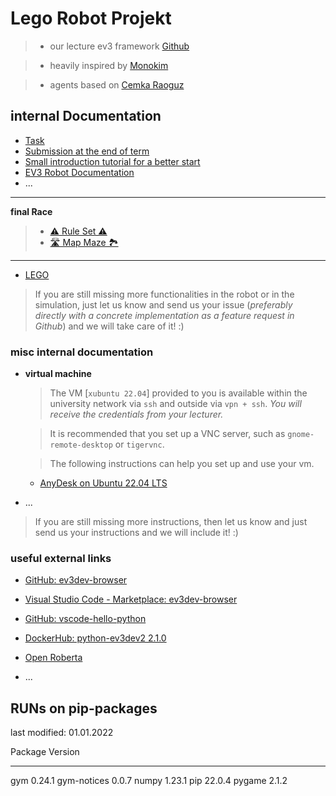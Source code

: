# Lego Robot Projekt

> * our lecture ev3 framework [Github](https://github.com/DevArchitectMaster/reinforcement_learning_ev3_framework_student)   

> * heavily inspired by [Monokim](https://github.com/monokim/framework_tutorial)   

> * agents based on [Cemka Raoguz](https://github.com/cemkaraoguz/reinforcement-learning-an-introduction-second-edition/tree/main/IRL)


## internal Documentation

* [Task](docs/task.md)
* [Submission at the end of term](docs/submission.md)
* [Small introduction tutorial for a better start](docs/tutorial.md)
* [EV3 Robot Documentation](docs/EV3.md)
* ...
---
**final Race**
> * [⚠️ Rule Set ⚠️](final_race/rule_set/readme.md)   
> * [🛣️ Map Maze 🏞](final_race/map_maze/overview.md)   
---
* [LEGO](docs/lego/)
> If you are still missing more functionalities in the robot or in the simulation, just let us know and send us your issue (_preferably directly with a concrete implementation as a feature request in Github_) and we will take care of it! :)

### misc internal documentation

* __virtual machine__
  > The VM [```xubuntu 22.04```] provided to you is available within the university network via ```ssh``` and outside via ```vpn + ssh```. _You will receive the credentials from your lecturer._

  > It is recommended that you set up a VNC server, such as ```gnome-remote-desktop``` or ```tigervnc```.

  > The following instructions can help you set up and use your vm.

  * [AnyDesk on Ubuntu 22.04 LTS](docs/misc/AnyDesk%20on%20Ubuntu%2022.04%20LTS.md)
* ...
> If you are still missing more instructions, then let us know and just send us your instructions and we will include it! :)

### useful external links

* [GitHub: ev3dev-browser](https://github.com/ev3dev/vscode-ev3dev-browser)
* [Visual Studio Code - Marketplace: ev3dev-browser](https://marketplace.visualstudio.com/items?itemName=ev3dev.ev3dev-browser)

* [GitHub: vscode-hello-python ](https://github.com/ev3dev/vscode-hello-python)

* [DockerHub: python-ev3dev2 2.1.0](https://pypi.org/project/python-ev3dev2/)

* [Open Roberta](https://lab.open-roberta.org/)

* ...


## RUNs on pip-packages
last modified: 01.01.2022

Package         Version
--------------- -------
gym             0.24.1
gym-notices     0.0.7
numpy           1.23.1
pip             22.0.4
pygame          2.1.2

